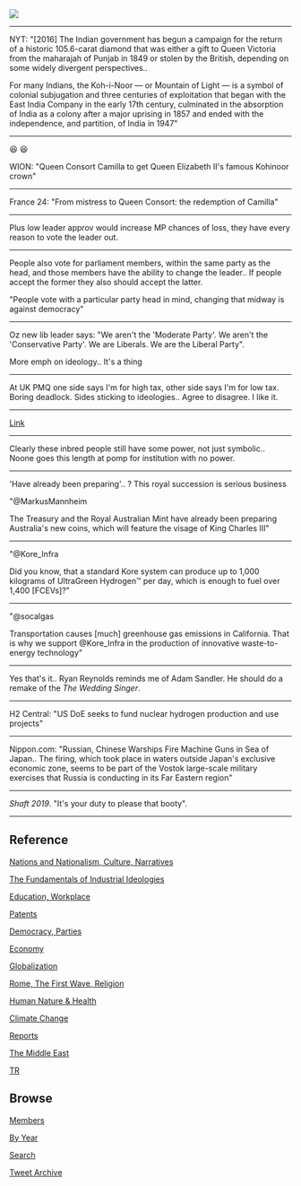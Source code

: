 <img src="https://drive.google.com/uc?export=view&id=1B2wf9R7AMH1d7Vw6e2mucLbIQ5NSjir7"/>

---

NYT: "[2016] The Indian government has begun a campaign for the return
of a historic 105.6-carat diamond that was either a gift to Queen
Victoria from the maharajah of Punjab in 1849 or stolen by the
British, depending on some widely divergent perspectives..

For many Indians, the Koh-i-Noor — or Mountain of Light — is a symbol
of colonial subjugation and three centuries of exploitation that began
with the East India Company in the early 17th century, culminated in
the absorption of India as a colony after a major uprising in 1857 and
ended with the independence, and partition, of India in 1947"

---

😆 😆 

WION: "Queen Consort Camilla to get Queen Elizabeth II's famous Kohinoor crown"

---

France 24: "From mistress to Queen Consort: the redemption of Camilla"

---

Plus low leader approv would increase MP chances of loss, they have
every reason to vote the leader out. 

---

People also vote for parliament members, within the same party as the
head, and those members have the ability to change the leader.. If
people accept the former they also should accept the latter.

"People vote with a particular party head in mind, changing that
midway is against democracy"

---

Oz new lib leader says: "We aren't the 'Moderate Party'. We aren't the
'Conservative Party'. We are Liberals. We are the Liberal Party".

More emph on ideology.. It's a thing

---

At UK PMQ one side says I'm for high tax, other side says I'm for low
tax. Boring deadlock. Sides sticking to ideologies.. Agree to
disagree. I like it.

---

[Link](https://www.theguardian.com/commentisfree/2021/feb/08/queen-power-british-law-queens-consent)

---

Clearly these inbred people still have some power, not just
symbolic.. Noone goes this length at pomp for institution with no
power.

---

'Have already been preparing'.. ? This royal succession is serious business

"@MarkusMannheim

The Treasury and the Royal Australian Mint have already been preparing
Australia's new coins, which will feature the visage of King Charles
III"

---

"@Kore_Infra

Did you know, that a standard Kore system can produce up to 1,000
kilograms of UltraGreen Hydrogen™ per day, which is enough to fuel
over 1,400 [FCEVs]?"

---

"@socalgas

Transportation causes [much] greenhouse gas emissions in
California. That is why we support @Kore_Infra in the production of
innovative waste-to-energy technology"

---

Yes that's it.. Ryan Reynolds reminds me of Adam Sandler.  He should
do a remake of the *The Wedding Singer*.

---

H2 Central: "US DoE seeks to fund nuclear hydrogen production and use projects"

---

Nippon.com: "Russian, Chinese Warships Fire Machine Guns in Sea of
Japan.. The firing, which took place in waters outside Japan's
exclusive economic zone, seems to be part of the Vostok large-scale
military exercises that Russia is conducting in its Far Eastern region"

---

*Shaft 2019*. "It's your duty to please that booty".

---

## Reference

[Nations and Nationalism, Culture, Narratives](2013/02/nations-and-nationalism.html)

[The Fundamentals of Industrial Ideologies](2011/04/fundamentals-of-industrial-ideologies.html)

[Education, Workplace](2017/09/education-workplace.html)

[Patents](2018/09/patents.html)

[Democracy, Parties](2016/11/democracy.html)

[Economy](2018/05/economy.html)

[Globalization](2018/09/globalization.html)

[Rome, The First Wave, Religion](2017/12/rome.html)

[Human Nature & Health](2020/07/human-nature.html)

[Climate Change](2018/12/climate.html)

[Reports](2019/05/reports.html)

[The Middle East](2019/07/middleeast.html)

[TR](../tr)

## Browse

[Members](2022/08/members.html)

[By Year](years.html)

[Search](search.html)

[Tweet Archive](tweets/index.html)
